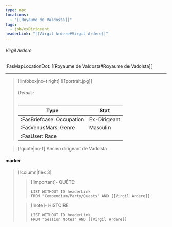 ```yaml
---
type: npc
locations:
  - "[[Royaume de Valdosta]]"
tags:
  - job/exDirigeant
headerLink: "[[Virgil Ardere#Virgil Ardere]]"
---
```

###### Virgil Ardere
<span class="sub2">:FasMapLocationDot: [[Royaume de Valdosta#Royaume de Vadolsta]] </span>
___

> [!infobox|no-t right]
> ![[portrait.jpg]]
> ###### Details:
> | Type | Stat |
> | ---- | ---- |
> | :FasBriefcase: Occupation |  Ex-Dirigeant |
> | :FasVenusMars: Genre | Masculin |
> | :FasUser: Race |  |
<span class="clearfix"></span>

> [!quote|no-t]
>Ancien dirigeant de Vadolsta
#### marker
> [!column|flex 3]
>> [!important]- QUÊTE:
>>```dataview
>>LIST WITHOUT ID headerLink
>>FROM "Compendium/Party/Quests" AND [[Virgil Ardere]]
>
>>[!note]- HISTOIRE
>>```dataview
>>LIST WITHOUT ID headerLink
>>FROM "Session Notes" AND [[Virgil Ardere]]
